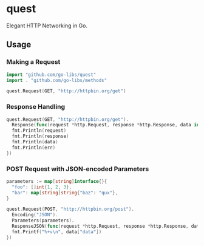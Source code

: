 # quest

Elegant HTTP Networking in Go.


## Usage


### Making a Request

```go
import "github.com/go-libs/quest"
import . "github.com/go-libs/methods"

quest.Request(GET, "http://httpbin.org/get")
```


### Response Handling

```go
quest.Request(GET, "http://httpbin.org/get").
  Response(func(request *http.Request, response *http.Response, data interface{}, err error) {
  fmt.Println(request)
  fmt.Println(response)
  fmt.Println(data)
  fmt.Println(err)
})
```


### POST Request with JSON-encoded Parameters

```go
parameters := map[string]interface{}{
  "foo": []int{1, 2, 3},
  "bar": map[string]string{"baz": "qux"},
}

quest.Request(POST, "http://httpbin.org/post").
  Encoding("JSON").
  Parameters(parameters).
  ResponseJSON(func(request *http.Request, response *http.Response, data quest.JSONMaps, err error) {
  fmt.Printf("%+v\n", data["data"])
})
```
